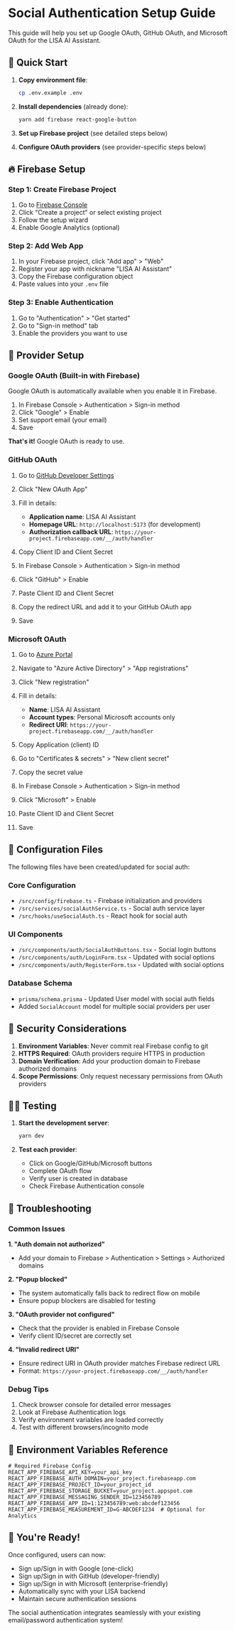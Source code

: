 # Social Authentication Setup Guide

This guide will help you set up Google OAuth, GitHub OAuth, and Microsoft OAuth for the LISA AI Assistant.

## 🚀 Quick Start

1. **Copy environment file**:
   ```bash
   cp .env.example .env
   ```

2. **Install dependencies** (already done):
   ```bash
   yarn add firebase react-google-button
   ```

3. **Set up Firebase project** (see detailed steps below)

4. **Configure OAuth providers** (see provider-specific steps below)

## 🔥 Firebase Setup

### Step 1: Create Firebase Project
1. Go to [Firebase Console](https://console.firebase.google.com/)
2. Click "Create a project" or select existing project
3. Follow the setup wizard
4. Enable Google Analytics (optional)

### Step 2: Add Web App
1. In your Firebase project, click "Add app" > "Web"
2. Register your app with nickname "LISA AI Assistant"
3. Copy the Firebase configuration object
4. Paste values into your `.env` file

### Step 3: Enable Authentication
1. Go to "Authentication" > "Get started"
2. Go to "Sign-in method" tab
3. Enable the providers you want to use

## 📱 Provider Setup

### Google OAuth (Built-in with Firebase)
Google OAuth is automatically available when you enable it in Firebase.

1. In Firebase Console > Authentication > Sign-in method
2. Click "Google" > Enable
3. Set support email (your email)
4. Save

**That's it!** Google OAuth is ready to use.

### GitHub OAuth
1. Go to [GitHub Developer Settings](https://github.com/settings/developers)
2. Click "New OAuth App"
3. Fill in details:
   - **Application name**: LISA AI Assistant
   - **Homepage URL**: `http://localhost:5173` (for development)
   - **Authorization callback URL**: `https://your-project.firebaseapp.com/__/auth/handler`
4. Copy Client ID and Client Secret

5. In Firebase Console > Authentication > Sign-in method
6. Click "GitHub" > Enable
7. Paste Client ID and Client Secret
8. Copy the redirect URL and add it to your GitHub OAuth app
9. Save

### Microsoft OAuth
1. Go to [Azure Portal](https://portal.azure.com/)
2. Navigate to "Azure Active Directory" > "App registrations"
3. Click "New registration"
4. Fill in details:
   - **Name**: LISA AI Assistant
   - **Account types**: Personal Microsoft accounts only
   - **Redirect URI**: `https://your-project.firebaseapp.com/__/auth/handler`
5. Copy Application (client) ID

6. Go to "Certificates & secrets" > "New client secret"
7. Copy the secret value

8. In Firebase Console > Authentication > Sign-in method
9. Click "Microsoft" > Enable
10. Paste Client ID and Client Secret
11. Save

## 🔧 Configuration Files

The following files have been created/updated for social auth:

### Core Configuration
- `/src/config/firebase.ts` - Firebase initialization and providers
- `/src/services/socialAuthService.ts` - Social auth service layer
- `/src/hooks/useSocialAuth.ts` - React hook for social auth

### UI Components
- `/src/components/auth/SocialAuthButtons.tsx` - Social login buttons
- `/src/components/auth/LoginForm.tsx` - Updated with social options
- `/src/components/auth/RegisterForm.tsx` - Updated with social options

### Database Schema
- `prisma/schema.prisma` - Updated User model with social auth fields
- Added `SocialAccount` model for multiple social providers per user

## 🔐 Security Considerations

1. **Environment Variables**: Never commit real Firebase config to git
2. **HTTPS Required**: OAuth providers require HTTPS in production
3. **Domain Verification**: Add your production domain to Firebase authorized domains
4. **Scope Permissions**: Only request necessary permissions from OAuth providers

## 🏃‍♂️ Testing

1. **Start the development server**:
   ```bash
   yarn dev
   ```

2. **Test each provider**:
   - Click on Google/GitHub/Microsoft buttons
   - Complete OAuth flow
   - Verify user is created in database
   - Check Firebase Authentication console

## 🚨 Troubleshooting

### Common Issues

**1. "Auth domain not authorized"**
- Add your domain to Firebase > Authentication > Settings > Authorized domains

**2. "Popup blocked"**
- The system automatically falls back to redirect flow on mobile
- Ensure popup blockers are disabled for testing

**3. "OAuth provider not configured"**
- Check that the provider is enabled in Firebase Console
- Verify client ID/secret are correctly set

**4. "Invalid redirect URI"**
- Ensure redirect URI in OAuth provider matches Firebase redirect URL
- Format: `https://your-project.firebaseapp.com/__/auth/handler`

### Debug Tips

1. Check browser console for detailed error messages
2. Look at Firebase Authentication logs
3. Verify environment variables are loaded correctly
4. Test with different browsers/incognito mode

## 📝 Environment Variables Reference

```env
# Required Firebase Config
REACT_APP_FIREBASE_API_KEY=your_api_key
REACT_APP_FIREBASE_AUTH_DOMAIN=your_project.firebaseapp.com
REACT_APP_FIREBASE_PROJECT_ID=your_project_id
REACT_APP_FIREBASE_STORAGE_BUCKET=your_project.appspot.com
REACT_APP_FIREBASE_MESSAGING_SENDER_ID=123456789
REACT_APP_FIREBASE_APP_ID=1:123456789:web:abcdef123456
REACT_APP_FIREBASE_MEASUREMENT_ID=G-ABCDEF1234  # Optional for Analytics
```

## 🎉 You're Ready!

Once configured, users can now:
- Sign up/Sign in with Google (one-click)
- Sign up/Sign in with GitHub (developer-friendly)
- Sign up/Sign in with Microsoft (enterprise-friendly)
- Automatically sync with your LISA backend
- Maintain secure authentication sessions

The social authentication integrates seamlessly with your existing email/password authentication system!